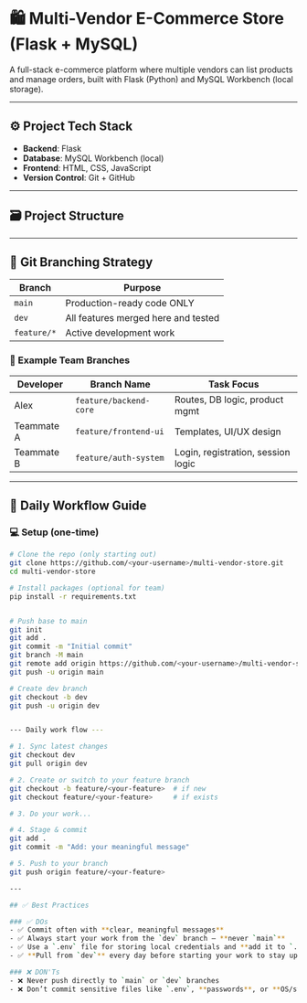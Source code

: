 # 🛍️ Multi-Vendor E-Commerce Store (Flask + MySQL)

A full-stack e-commerce platform where multiple vendors can list products and manage orders, built with Flask (Python) and MySQL Workbench (local storage).  

---

## ⚙️ Project Tech Stack

- **Backend**: Flask
- **Database**: MySQL Workbench (local)
- **Frontend**: HTML, CSS, JavaScript
- **Version Control**: Git + GitHub

---

## 🗃️ Project Structure


---

## 🧠 Git Branching Strategy

| Branch        | Purpose                             |
|---------------|--------------------------------------|
| `main`        | Production-ready code ONLY           |
| `dev`         | All features merged here and tested  |
| `feature/*`   | Active development work              |

### 👥 Example Team Branches

| Developer     | Branch Name              | Task Focus                         |
|---------------|--------------------------|-------------------------------------|
| Alex           | `feature/backend-core`   | Routes, DB logic, product mgmt     |
| Teammate A    | `feature/frontend-ui`    | Templates, UI/UX design            |
| Teammate B    | `feature/auth-system`    | Login, registration, session logic |

---

## 🔁 Daily Workflow Guide

### 💻 Setup (one-time)

```bash
# Clone the repo (only starting out)
git clone https://github.com/<your-username>/multi-vendor-store.git
cd multi-vendor-store

# Install packages (optional for team)
pip install -r requirements.txt


# Push base to main
git init
git add .
git commit -m "Initial commit"
git branch -M main
git remote add origin https://github.com/<your-username>/multi-vendor-store.git
git push -u origin main

# Create dev branch
git checkout -b dev
git push -u origin dev


--- Daily work flow ---

# 1. Sync latest changes
git checkout dev
git pull origin dev

# 2. Create or switch to your feature branch
git checkout -b feature/<your-feature>  # if new
git checkout feature/<your-feature>     # if exists

# 3. Do your work...

# 4. Stage & commit
git add .
git commit -m "Add: your meaningful message"

# 5. Push to your branch
git push origin feature/<your-feature>

---

## ✅ Best Practices

### ✅ DOs
- ✅ Commit often with **clear, meaningful messages**
- ✅ Always start your work from the `dev` branch — **never `main`**
- ✅ Use a `.env` file for storing local credentials and **add it to `.gitignore`**
- ✅ **Pull from `dev`** every day before starting your work to stay updated

### ❌ DON'Ts
- ❌ Never push directly to `main` or `dev` branches
- ❌ Don’t commit sensitive files like `.env`, **passwords**, or **OS/system files**
